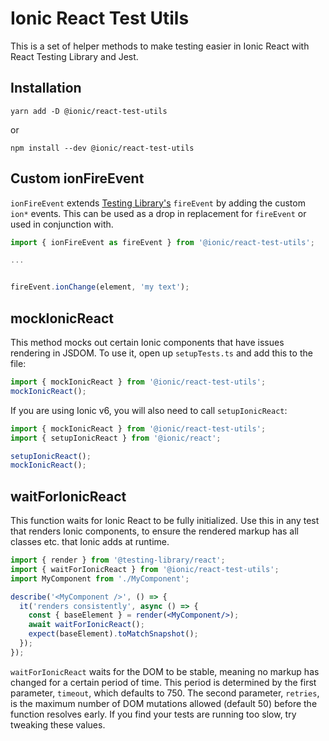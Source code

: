 # Ionic React Test Utils

This is a set of helper methods to make testing easier in Ionic React with React Testing Library and Jest.

## Installation

```
yarn add -D @ionic/react-test-utils
```

or

```
npm install --dev @ionic/react-test-utils
```

## Custom ionFireEvent

`ionFireEvent` extends [Testing Library's](https://testing-library.com/docs/dom-testing-library/api-events) `fireEvent` by adding the custom `ion*` events. This can be used as a drop in replacement for `fireEvent` or used in conjunction with.

```javascript
import { ionFireEvent as fireEvent } from '@ionic/react-test-utils';

...


fireEvent.ionChange(element, 'my text');
```

## mockIonicReact

This method mocks out certain Ionic components that have issues rendering in JSDOM. To use it, open up `setupTests.ts` and add this to the file:

```javascript
import { mockIonicReact } from '@ionic/react-test-utils';
mockIonicReact();
```

If you are using Ionic v6, you will also need to call `setupIonicReact`:

```js
import { mockIonicReact } from '@ionic/react-test-utils';
import { setupIonicReact } from '@ionic/react';

setupIonicReact();
mockIonicReact();
```

## waitForIonicReact

This function waits for Ionic React to be fully initialized. Use this in any test that renders Ionic components, to ensure the rendered markup has all classes etc. that Ionic adds at runtime.

```jsx
import { render } from '@testing-library/react';
import { waitForIonicReact } from '@ionic/react-test-utils';
import MyComponent from './MyComponent';

describe('<MyComponent />', () => {
  it('renders consistently', async () => {
    const { baseElement } = render(<MyComponent/>);
    await waitForIonicReact();
    expect(baseElement).toMatchSnapshot();
  });
});
```

`waitForIonicReact` waits for the DOM to be stable, meaning no markup has changed for a certain period of time. This period is determined by the first parameter, `timeout`, which defaults to 750. The second parameter, `retries`, is the maximum number of DOM mutations allowed (default 50) before the function resolves early. If you find your tests are running too slow, try tweaking these values.